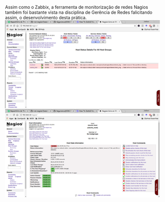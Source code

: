 Assim como o Zabbix, a ferramenta de monitorização de redes Nagios também foi bastante vista na disciplina de Gerência de Redes falicitando assim, o desenvolvimento desta prática.
<img src="https://github.com/cavalcantteme/Seguranca20181/blob/master/Pratica_Nagios/nagios-core.png"/>
<img src="https://github.com/cavalcantteme/Seguranca20181/blob/master/Pratica_Nagios/nagios.png"/>
